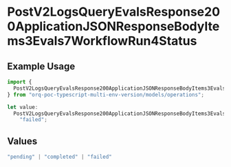 # PostV2LogsQueryEvalsResponse200ApplicationJSONResponseBodyItems3Evals7WorkflowRun4Status

## Example Usage

```typescript
import {
  PostV2LogsQueryEvalsResponse200ApplicationJSONResponseBodyItems3Evals7WorkflowRun4Status,
} from "orq-poc-typescript-multi-env-version/models/operations";

let value:
  PostV2LogsQueryEvalsResponse200ApplicationJSONResponseBodyItems3Evals7WorkflowRun4Status =
    "failed";
```

## Values

```typescript
"pending" | "completed" | "failed"
```